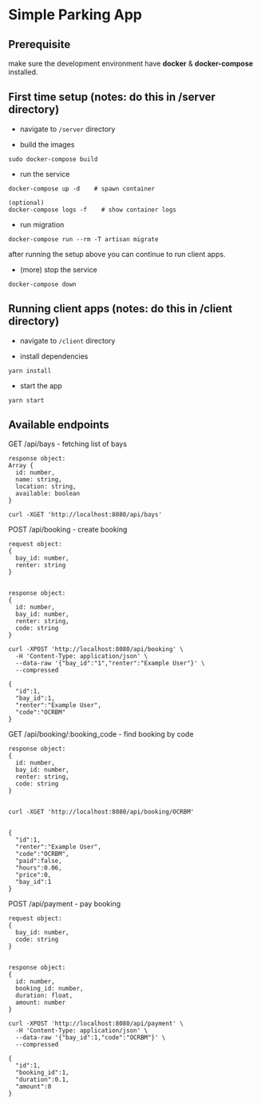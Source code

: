 # Simple Parking App

## Prerequisite
make sure the development environment have **docker** & **docker-compose** installed. 


## First time setup (notes: do this in /server directory)

- navigate to `/server` directory

- build the images
```
sudo docker-compose build
```

- run the service 
```
docker-compose up -d    # spawn container

(optional)
docker-compose logs -f    # show container logs
```

- run migration
```
docker-compose run --rm -T artisan migrate
```

after running the setup above you can continue to run client apps.


- (more) stop the service 
```
docker-compose down
```



## Running client apps (notes: do this in /client directory)

- navigate to `/client` directory

- install dependencies
```
yarn install
```

- start the app
```
yarn start
```




## Available endpoints

GET /api/bays - fetching list of bays

```
response object: 
Array {
  id: number, 
  name: string,
  location: string, 
  available: boolean
}

curl -XGET 'http://localhost:8080/api/bays' 
```



POST /api/booking - create booking

```
request object: 
{
  bay_id: number,
  renter: string
}


response object: 
{
  id: number, 
  bay_id: number,
  renter: string, 
  code: string
}

curl -XPOST 'http://localhost:8080/api/booking' \
  -H 'Content-Type: application/json' \
  --data-raw '{"bay_id":"1","renter":"Example User"}' \
  --compressed

{
  "id":1,
  "bay_id":1,
  "renter":"Example User",
  "code":"OCRBM"
}
```

GET /api/booking/:booking_code - find booking by code

```
response object: 
{
  id: number, 
  bay_id: number,
  renter: string, 
  code: string
}


curl -XGET 'http://localhost:8080/api/booking/OCRBM'


{
  "id":1,
  "renter":"Example User",
  "code":"OCRBM",
  "paid":false,
  "hours":0.06,
  "price":0,
  "bay_id":1
}
```



POST /api/payment - pay booking 

```
request object: 
{
  bay_id: number,
  code: string
}


response object: 
{
  id: number, 
  booking_id: number,
  duration: float, 
  amount: number
}

curl -XPOST 'http://localhost:8080/api/payment' \
  -H 'Content-Type: application/json' \
  --data-raw '{"bay_id":1,"code":"OCRBM"}' \
  --compressed

{
  "id":1,
  "booking_id":1,
  "duration":0.1,
  "amount":0
}
```




